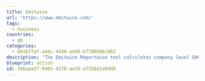 ```yaml
---
title: Emitwise
url: 'https://www.emitwise.com/'
tags:
  - business
countries:
  - gb
categories:
  - 681bffaf-a44c-4449-ae96-bf780506c862
description: 'The Emitwise Reportwise tool calculates company level GHG emissions in line with the GHG Protocol for scope 1 and 2 emissions. Primarily targeting the UK but would also be useful for other countries.'
blueprint: action
id: 39baaa37-0465-4170-ae39-a7356d1a94d8
---
```

